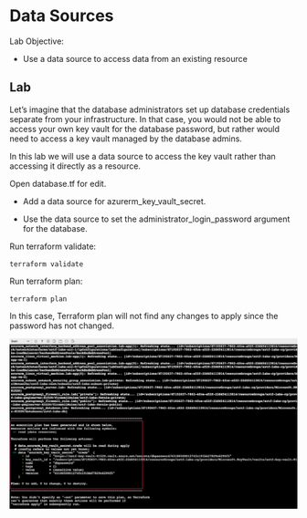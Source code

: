 # Data Sources

Lab Objective:
- Use a data source to access data from an existing resource

## Lab

Let’s imagine that the database administrators set up database credentials separate from your infrastructure.  In that case, you would not be able to access your own key vault for the database password, but rather would need to access a key vault managed by the database admins.

In this lab we will use a data source to access the key vault rather than accessing it directly as a resource.

Open database.tf for edit.

* Add a data source for azurerm_key_vault_secret.

* Use the data source to set the administrator_login_password argument for the database.

Run terraform validate:
```
terraform validate
```

Run terraform plan:
```
terraform plan
```

In this case, Terraform plan will not find any changes to apply since the password has not changed.

![Terraform Plan - Data source](./images/tf-plan-data.png "Terraform Plan - Data source")
